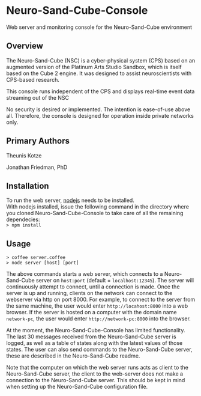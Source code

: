 Neuro-Sand-Cube-Console
=======================

Web server and monitoring console for the Neuro-Sand-Cube environment

## Overview

The Neuro-Sand-Cube (NSC) is a cyber-physical system (CPS) based on an augmented version of the Platinum Arts Studio Sandbox, which is itself based on the Cube 2 engine. It was designed to assist neuroscientists with CPS-based research.

This console runs independent of the CPS and displays real-time event data streaming out of the NSC

No security is desired or implemented. The intention is ease-of-use above all. Therefore, the console is designed for operation inside private networks only.


## Primary Authors

Theunis Kotze

Jonathan Friedman, PhD

## Installation
To run the web server, [nodejs](http://nodejs.org) needs to be installed.  
With nodejs installed, issue the following command in the directory where you cloned Neuro-Sand-Cube-Console to take care of all the remaining dependecies:  
```> npm install```

## Usage

```> coffee server.coffee```  
```> node server [host] [port]```


The above commands starts a web server, which connects to a Neuro-Sand-Cube server on ```host:port``` (default = ```localhost:12345```). The server will continuously attempt to connect, until a connection is made. 
Once the server is up and running, clients on the network can connect to the webserver via http on port 8000.  For example, to connect to the server from the same machine, the user would enter ```http://locahost:8000``` into a web browser.  If the server is hosted on a computer with the domain name ```network-pc```, the user would enter ```http://network-pc:8000``` into the browser.

At the moment, the Neuro-Sand-Cube-Console has limited functionality.  The last 30 messages received from the Neuro-Sand-Cube server is logged, as well as a table of states along with the latest values of those states.  The user can also send commands to the Neuro-Sand-Cube server, these are described in the Neuro-Sand-Cube readme.

Note that the computer on which the web server runs acts as client to the Neuro-Sand-Cube server, the client to the web-server does not make a connection to the Neuro-Sand-Cube server.  This should be kept in mind when setting up the Neuro-Sand-Cube configuration file.